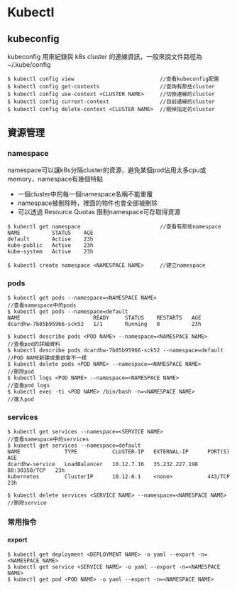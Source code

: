 # Kubectl

## kubeconfig

kubeconfig 用來紀錄與 k8s cluster 的連線資訊，一般來說文件路徑為 ~/.kube/config

```
$ kubectl config view                           //查看kubeconfig配置
$ kubectl config get-contexts                   //查詢有那些cluster
$ kubectl config use-context <CLUSTER NAME>     //切換連線的cluster
$ kubectl config current-context                //目前連線的cluster
$ kubectl config delete-context <CLUSTER NAME>  //刪掉指定的cluster
```

## 資源管理

### namespace
namespace可以讓k8s分隔cluster的資源，避免某個pod佔用太多cpu或memory，namespace有幾個特點
*   一個cluster中的每一個namespace名稱不能重覆
*   namespace被刪除時，裡面的物件也會全部被刪除
*   可以透過 Resource Quotas 限制namespace可存取得資源

```
$ kubectl get namespace                         //查看有那些namespace
NAME          STATUS    AGE
default       Active    23h
kube-public   Active    23h
kube-system   Active    23h

$ kubectl create namespace <NAMESPACE NAME>     //建立namespace
```

### pods
```
$ kubectl get pods --namespace=<NAMESPACE NAME>                         //查看namespace中的pods
$ kubectl get pods --namespace=default
NAME                       READY     STATUS    RESTARTS   AGE
dcardhw-7b85b95966-sck52   1/1       Running   0          23h

$ kubectl describe pods <POD NAME> --namespace=<NAMESPACE NAME>         //查看pod的詳細資料
$ kubectl describe pods dcardhw-7b85b95966-sck52 --namespace=default    //POD NAME新建或重啟會不一樣
$ kubectl delete pods <POD NAME> --namespace=<NAMESPACE NAME>           //刪除pod
$ kubectl logs <POD NAME> --namespace=<NAMESPACE NAME>                  //查看pod logs
$ kubectl exec -ti <POD NAME> /bin/bash -n=<NAMESPACE NAME>             //進入pod
```

### services
```
$ kubectl get services --namespace=<SERVICE NAME>                       //查看namespace中的services
$ kubectl get services --namespace=default
NAME              TYPE           CLUSTER-IP   EXTERNAL-IP      PORT(S)        AGE
dcardhw-service   LoadBalancer   10.12.7.16   35.232.227.198   80:30350/TCP   23h
kubernetes        ClusterIP      10.12.0.1    <none>           443/TCP        23h

$ kubectl delete services <SERVICE NAME> --namespace=<NAMESPACE NAME>   //刪除service
```

### 常用指令

#### export
```
$ kubectl get deployment <DEPLOYMENT NAME> -o yaml --export -n=<NAMESPACE NAME>
$ kubectl get service <SERVICE NAME> -o yaml --export -n=<NAMESPACE NAME>
$ kubectl get pod <POD NAME> -o yaml --export -n=<NAMESPACE NAME>
```

